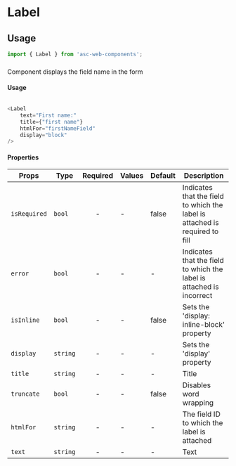 # Label

## Usage

```js
import { Label } from 'asc-web-components';
```

### <Label>

Component displays the field name in the form

#### Usage

```js

<Label 
    text="First name:" 
    title={"first name"} 
    htmlFor="firstNameField" 
    display="block"
/>

```

#### Properties

| Props              | Type     | Required | Values                      | Default   | Description                                                                                                                                      |
| ------------------ | -------- | :------: | --------------------------- | --------- | -------------------------------------------------------------------------------------------------------------------------------------------------------------- |
| `isRequired`       | `bool`     |    -     | -                     | false     | Indicates that the field to which the label is attached is required to fill |
| `error`            | `bool`     |    -     | -                     | -         | Indicates that the field to which the label is attached is incorrect        |
| `isInline`         | `bool`     |    -     | -                     | false     | Sets the 'display: inline-block' property                                   |
| `display`          | `string`   |    -     | -                     | -         | Sets the 'display' property                                                 |
| `title`            | `string`   |    -     | -                     | -         | Title                                                                       |
| `truncate`         | `bool`     |    -     | -                     | false     | Disables word wrapping                                                      |
| `htmlFor`          | `string`   |    -     | -                     | -         | The field ID to which the label is attached                                 |
| `text`             | `string`   |    -     | -                     | -         | Text                                                                        |
